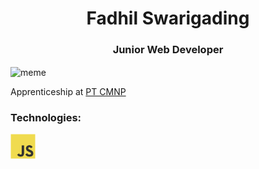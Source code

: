 <h1 align="center">Fadhil Swarigading</h1>
<h3 align="center">Junior Web Developer</h3>
<img align="center" alt="meme" width="1000" height="300" src="https://media0.giphy.com/media/Lp5wuqMOmLUaAd0jBG/giphy.gif?cid=ecf05e47ie9d3ud4foaiesg5bhg3iyo8twycyx775i79kn0c&ep=v1_gifs_search&rid=giphy.gif&ct=g">

Apprenticeship at [PT CMNP](https://id.citramarga.com//)

<h3 align="left">Technologies:</h3>
<a href="https://developer.mozilla.org/en-US/docs/Web/JavaScript" target="_blank" rel="noreferrer"> <img src="https://raw.githubusercontent.com/devicons/devicon/master/icons/javascript/javascript-original.svg" alt="javascript" width="40" height="40"/> </a>

